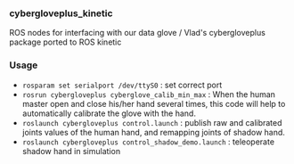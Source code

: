 ### cybergloveplus_kinetic
ROS nodes for interfacing with our data glove / Vlad's cybergloveplus package ported to ROS kinetic

### Usage
- `rosparam set serialport /dev/ttyS0` : set correct port
- `rosrun cybergloveplus cyberglove_calib_min_max` : When the human master open and close his/her hand several times, this code will help to automatically calibrate the glove with the hand.
- `roslaunch cybergloveplus control.launch` : publish raw and calibrated joints values of the human hand, and remapping joints of shadow hand.
- `roslaunch cybergloveplus control_shadow_demo.launch` : teleoperate shadow hand in simulation
